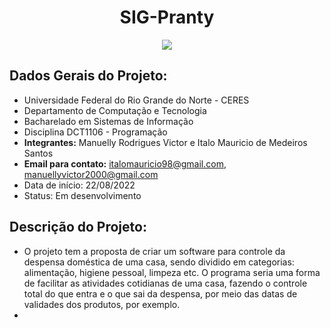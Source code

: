 
<h1 align="center"> SIG-Pranty </h1>

<p align="center">
<img src="http://img.shields.io/static/v1?label=STATUS&message=EM%20DESENVOLVIMENTO&color=GREEN&style=for-the-badge"/>
</p>

## Dados Gerais do Projeto:

* Universidade Federal do Rio Grande do Norte - CERES
* Departamento de Computação e Tecnologia
* Bacharelado em Sistemas de Informação
* Disciplina DCT1106 - Programação
* **Integrantes:** Manuelly Rodrigues Victor e Italo Mauricio de Medeiros Santos
* **Email para contato:** italomauricio98@gmail.com, manuellyvictor2000@gmail.com
* Data de início: 22/08/2022
* Status: Em desenvolvimento  





## Descrição do Projeto:
* O projeto tem a proposta de criar um software para controle da despensa doméstica de uma casa, sendo dividido em categorias: alimentação, higiene pessoal, limpeza etc. O programa seria uma forma de facilitar as atividades cotidianas de uma casa, fazendo o controle total do que entra e o que sai da despensa, por meio das datas de validades dos produtos, por exemplo. 
* 
